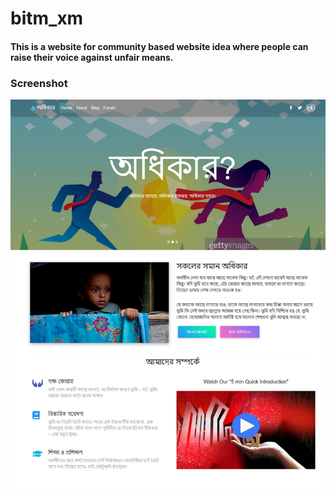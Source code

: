 # bitm_xm

#### This is a website for community based website idea where people can raise their voice against unfair means.

### Screenshot
![alt text](https://github.com/sahapranta/bitm_xm/raw/master/ad.png "Screenshot")